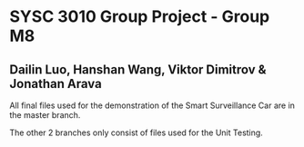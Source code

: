 # SYSC 3010 Group Project - Group M8
## Dailin Luo, Hanshan Wang, Viktor Dimitrov & Jonathan Arava


All final files used for the demonstration of the Smart Surveillance Car are in the master branch.

The other 2 branches only consist of files used for the Unit Testing.
